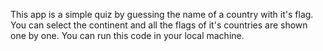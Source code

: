This app is a simple quiz by guessing the name of a country with it's flag. You can select the continent and all the flags of it's countries are shown one by one.
You can run this code in your local machine. 
